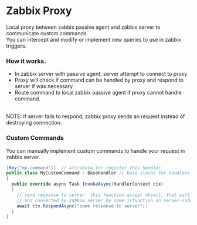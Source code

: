 # Zabbix Proxy
Local proxy between zabbix passive agent and zabbix server to communicate custom commands.<br/>
You can intercept and modify or implement new queries to use in zabbix triggers.

### How it works.
- In zabbix server with passive agent, server attempt to connect to proxy
- Proxy will check if command can be handled by proxy and respond to server if was necessary
- Route command to local zabbix passive agent if proxy cannot handle command.

<br>
NOTE: If server fails to respond, zabbix proxy sends an request instead of destroying connection.

### Custom Commands
You can manually implement custom commands to handle your request in zabbix server.

```cs
[Key("my.command")]  // attribute for register this handler
public class MyCustomCommand : BaseHandler // base classe for handlers
{
  public override async Task InvokeAsync(HandlerContext ctx)
  {
    // send response to server, this function accept object, that will be serialized as string
    // and converted by zabbix server by some jsfunction on server-side.
    await ctx.RespondAsync("some response to server"); 
  }
}
```
